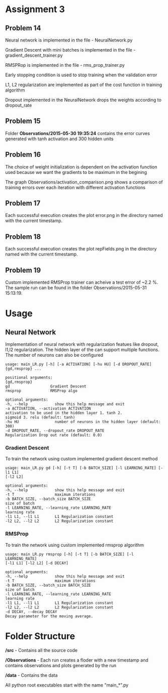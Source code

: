 Assignment 3
=============

Problem 14
-----------
Neural network is implemented in the file - NeuralNetwork.py

Gradient Descent with mini batches is implemented in the file - gradient_descent_trainer.py

RMSPRop is implemented in the file - rms_prop_trainer.py

Early stopping condition is used to stop training when the validation error 

L1, L2 regularization are implemented as part of the cost function in training algorithm

Dropout implemented in the NeuralNetwork drops the weights according to dropout_rate

Problem 15
-----------
Folder __Observations/2015-05-30 19:35:24__ contains the error curves generated with tanh activation and 300 hidden units


Problem 16
----------
The choice of weight initialization is dependent on the activation function used because we want the gradients to be maximum in the begining

The graph Observations/activation_comparison.png shows a comparison of training errors over each iteration with different activation functions

Problem 17
----------
Each successful execution creates the plot error.png in the directory named with the current timestamp.

Problem 18
-----------

Each successful execution creates the plot repFields.png in the directory named with the current timestamp.

Problem 19
-----------
Custom implemented RMSProp trainer can acheive a test error of ~2.2 %. The sample run can be found in the folder Observations/2015-05-31 15:13:19. 


Usage
======

Neural Network
---------------
Implementation of neural network with regularization featues like dropout, l1,l2 regularization. The hidden layer of the can support multiple functions. The number of neurons can also be configured

```
usage: main_LR.py [-h] [-a ACTIVATION] [-hu HU] [-d DROPOUT_RATE]
{gd,rmsprop} ...

positional arguments:
{gd,rmsprop}
gd                  Gradient Descent
rmsprop             RMSProp algo

optional arguments:
-h, --help            show this help message and exit
-a ACTIVATION, --activation ACTIVATION
activation to be used in the hidden layer 1. tanh 2.
sigmoid 3. relu (default: tanh)
-hu HU                number of neurons in the hidden layer (default: 300)
-d DROPOUT_RATE, --dropout_rate DROPOUT_RATE
Regularization Drop out rate (default: 0.0)

```

### Gradient Descent

To train the network using custom implemented gradient descent method
```
usage: main_LR.py gd [-h] [-t T] [-b BATCH_SIZE] [-l LEARNING_RATE] [-l1 L1]
[-l2 L2]

optional arguments:
-h, --help            show this help message and exit
-t T                  maximum iterations
-b BATCH_SIZE, --batch_size BATCH_SIZE
size of batch
-l LEARNING_RATE, --learning_rate LEARNING_RATE
learning rate
-l1 L1, --l1 L1       L1 Regularization constant
-l2 L2, --l2 L2       L2 Regularization constant
```

### RMSProp

To train the network using custom implemented rmsprop algorithm

```
usage: main_LR.py rmsprop [-h] [-t T] [-b BATCH_SIZE] [-l LEARNING_RATE]
[-l1 L1] [-l2 L2] [-d DECAY]

optional arguments:
-h, --help            show this help message and exit
-t T                  maximum iterations
-b BATCH_SIZE, --batch_size BATCH_SIZE
size of batch
-l LEARNING_RATE, --learning_rate LEARNING_RATE
learning rate
-l1 L1, --l1 L1       L1 Regularization constant
-l2 L2, --l2 L2       L2 Regularization constant
-d DECAY, --decay DECAY
Decay parameter for the moving average.
```



Folder Structure
=================

__/src__             - Contains all the source code

__/Observations__ - Each run creates a floder with a new timestamp and contains observations and plots generated by the run

__/data__            - Contains the data

All python root executables start with the name "main_*".py

